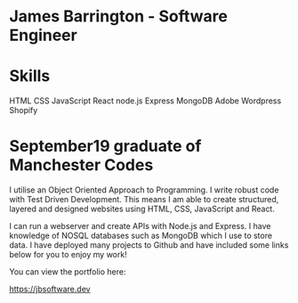 # James Barrington - Software Engineer

# Skills
HTML
CSS
JavaScript
React
node.js
Express
MongoDB
Adobe
Wordpress
Shopify

# September19 graduate of Manchester Codes
I utilise an Object Oriented Approach to Programming. I write robust code with Test Driven Development. This means I am able to create structured, layered and designed websites using HTML, CSS, JavaScript and React.

I can run a webserver and create APIs with Node.js and Express. I have knowledge of NOSQL databases such as MongoDB which I use to store data. I have deployed many projects to Github and have included some links below for you to enjoy my work!

You can view the portfolio here:

https://jbsoftware.dev

